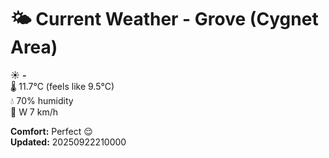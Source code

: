 # 🌤️ Current Weather - Grove (Cygnet Area)

☀️ **-**  
🌡️ 11.7°C (feels like 9.5°C)  
💧 70% humidity  
💨 W 7 km/h  

**Comfort:** Perfect 😌  
**Updated:** 20250922210000
